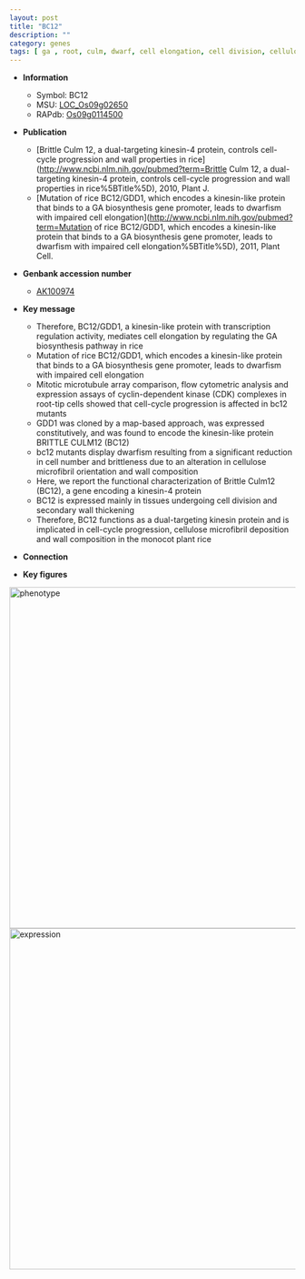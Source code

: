 ```yaml
---
layout: post
title: "BC12"
description: ""
category: genes
tags: [ ga , root, culm, dwarf, cell elongation, cell division, cellulose]
---
```


* **Information**  
    + Symbol: BC12  
    + MSU: [LOC_Os09g02650](http://rice.plantbiology.msu.edu/cgi-bin/ORF_infopage.cgi?orf=LOC_Os09g02650)  
    + RAPdb: [Os09g0114500](http://rapdb.dna.affrc.go.jp/viewer/gbrowse_details/irgsp1?name=Os09g0114500)  

* **Publication**  
    + [Brittle Culm 12, a dual-targeting kinesin-4 protein, controls cell-cycle progression and wall properties in rice](http://www.ncbi.nlm.nih.gov/pubmed?term=Brittle Culm 12, a dual-targeting kinesin-4 protein, controls cell-cycle progression and wall properties in rice%5BTitle%5D), 2010, Plant J.
    + [Mutation of rice BC12/GDD1, which encodes a kinesin-like protein that binds to a GA biosynthesis gene promoter, leads to dwarfism with impaired cell elongation](http://www.ncbi.nlm.nih.gov/pubmed?term=Mutation of rice BC12/GDD1, which encodes a kinesin-like protein that binds to a GA biosynthesis gene promoter, leads to dwarfism with impaired cell elongation%5BTitle%5D), 2011, Plant Cell.

* **Genbank accession number**  
    + [AK100974](http://www.ncbi.nlm.nih.gov/nuccore/AK100974)

* **Key message**  
    + Therefore, BC12/GDD1, a kinesin-like protein with transcription regulation activity, mediates cell elongation by regulating the GA biosynthesis pathway in rice
    + Mutation of rice BC12/GDD1, which encodes a kinesin-like protein that binds to a GA biosynthesis gene promoter, leads to dwarfism with impaired cell elongation
    + Mitotic microtubule array comparison, flow cytometric analysis and expression assays of cyclin-dependent kinase (CDK) complexes in root-tip cells showed that cell-cycle progression is affected in bc12 mutants
    + GDD1 was cloned by a map-based approach, was expressed constitutively, and was found to encode the kinesin-like protein BRITTLE CULM12 (BC12)
    + bc12 mutants display dwarfism resulting from a significant reduction in cell number and brittleness due to an alteration in cellulose microfibril orientation and wall composition
    + Here, we report the functional characterization of Brittle Culm12 (BC12), a gene encoding a kinesin-4 protein
    + BC12 is expressed mainly in tissues undergoing cell division and secondary wall thickening
    + Therefore, BC12 functions as a dual-targeting kinesin protein and is implicated in cell-cycle progression, cellulose microfibril deposition and wall composition in the monocot plant rice

* **Connection**  

* **Key figures**  
<img src="https://funricegenes.github.io/images/BC12.pheno.png" alt="phenotype"  style="width: 600px;"/>

<img src="https://funricegenes.github.io/images/BC12.exp.png" alt="expression"  style="width: 600px;"/>


